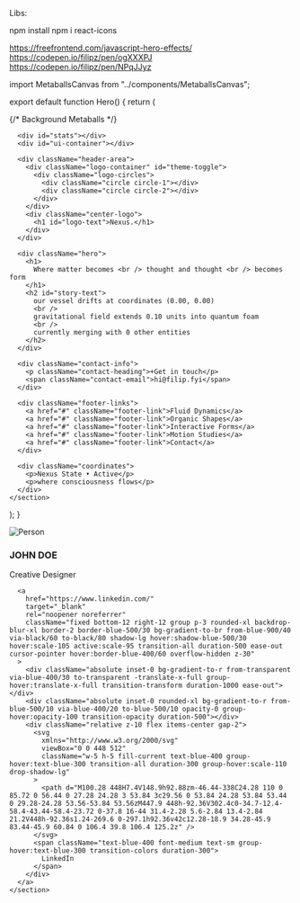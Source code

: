 Libs:

npm install
npm i react-icons

https://freefrontend.com/javascript-hero-effects/
https://codepen.io/filipz/pen/ogXXXPJ
https://codepen.io/filipz/pen/NPqJJyz

import MetaballsCanvas from "../components/MetaballsCanvas";

export default function Hero() {
  return (
    <section className="section hero-section">
      {/* Background Metaballs */}
      <MetaballsCanvas />

      <div id="stats"></div>
      <div id="ui-container"></div>

      <div className="header-area">
        <div className="logo-container" id="theme-toggle">
          <div className="logo-circles">
            <div className="circle circle-1"></div>
            <div className="circle circle-2"></div>
          </div>
        </div>
        <div className="center-logo">
          <h1 id="logo-text">Nexus.</h1>
        </div>
      </div>

      <div className="hero">
        <h1>
          Where matter becomes <br /> thought and thought <br /> becomes form
        </h1>
        <h2 id="story-text">
          our vessel drifts at coordinates (0.00, 0.00)
          <br />
          gravitational field extends 0.10 units into quantum foam
          <br />
          currently merging with 0 other entities
        </h2>
      </div>

      <div className="contact-info">
        <p className="contact-heading">+Get in touch</p>
        <span className="contact-email">hi@filip.fyi</span>
      </div>

      <div className="footer-links">
        <a href="#" className="footer-link">Fluid Dynamics</a>
        <a href="#" className="footer-link">Organic Shapes</a>
        <a href="#" className="footer-link">Interactive Forms</a>
        <a href="#" className="footer-link">Motion Studies</a>
        <a href="#" className="footer-link">Contact</a>
      </div>

      <div className="coordinates">
        <p>Nexus State • Active</p>
        <p>where consciousness flows</p>
      </div>
    </section>
  );
}


<section className="flex items-center justify-center h-screen text-white overflow-hidden">
<div className="absolute w-[650px] h-[650px] rounded-full bg-gradient-to-r from-gray-500 via-gray-300 to-gray-500 opacity-20 blur-3xl"></div>
      <div className="absolute z-20 w-[600px] h-[600px] rounded-full border border-gray-700 opacity-40 top-1/2 left-1/2 -translate-x-1/2 -translate-y-1/2 pointer-events-none"></div>
      <div className="relative z-10">
        <img
          src="/assets/person.png"
          alt="Person"
          width={400}
          height={500}
          className="object-cover mx-auto"
        />
      </div>
      <div className="absolute z-20 text-center">
        <h1 className="text-5xl font-bold tracking-widest">JOHN DOE</h1>
        <p className="mt-4 text-xl tracking-wide text-gray-300">Creative Designer</p>
      </div>

      <a
        href="https://www.linkedin.com/"
        target="_blank"
        rel="noopener noreferrer"
        className="fixed bottom-12 right-12 group p-3 rounded-xl backdrop-blur-xl border-2 border-blue-500/30 bg-gradient-to-br from-blue-900/40 via-black/60 to-black/80 shadow-lg hover:shadow-blue-500/30 hover:scale-105 active:scale-95 transition-all duration-500 ease-out cursor-pointer hover:border-blue-400/60 overflow-hidden z-30"
      >
        <div className="absolute inset-0 bg-gradient-to-r from-transparent via-blue-400/30 to-transparent -translate-x-full group-hover:translate-x-full transition-transform duration-1000 ease-out"></div>
        <div className="absolute inset-0 rounded-xl bg-gradient-to-r from-blue-500/10 via-blue-400/20 to-blue-500/10 opacity-0 group-hover:opacity-100 transition-opacity duration-500"></div>
        <div className="relative z-10 flex items-center gap-2">
          <svg
            xmlns="http://www.w3.org/2000/svg"
            viewBox="0 0 448 512"
            className="w-5 h-5 fill-current text-blue-400 group-hover:text-blue-300 transition-all duration-300 group-hover:scale-110 drop-shadow-lg"
          >
            <path d="M100.28 448H7.4V148.9h92.88zm-46.44-338C24.28 110 0 85.72 0 56.44 0 27.28 24.28 3 53.84 3c29.56 0 53.84 24.28 53.84 53.44 0 29.28-24.28 53.56-53.84 53.56zM447.9 448h-92.36V302.4c0-34.7-12.4-58.4-43.44-58.4-23.72 0-37.8 16-44 31.4-2.28 5.6-2.84 13.4-2.84 21.2V448h-92.36s1.24-269.6 0-297.1h92.36v42c12.28-18.9 34.28-45.9 83.44-45.9 60.84 0 106.4 39.8 106.4 125.2z" />
          </svg>
          <span className="text-blue-400 font-medium text-sm group-hover:text-blue-300 transition-colors duration-300">
            LinkedIn
          </span>
        </div>
      </a>
    </section>